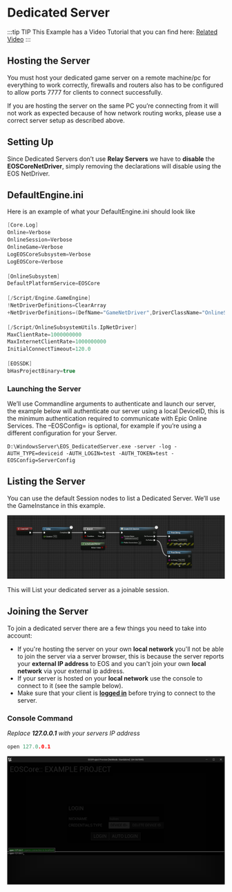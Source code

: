 # Dedicated Server

:::tip TIP
This Example has a Video Tutorial that you can find here: [Related Video](../videos/dedicated-server.mdx)
:::

## Hosting the Server
You must host your dedicated game server on a remote machine/pc for everything to work correctly, firewalls and routers also has to be configured to allow ports 7777 for clients to connect successfully.

If you are hosting the server on the same PC you’re connecting from it will not work as expected because of how network routing works, please use a correct server setup as described above.

## Setting Up
Since Dedicated Servers don’t use **Relay Servers** we have to **disable** the **EOSCoreNetDriver**, simply removing the declarations will disable using the EOS NetDriver. 

## DefaultEngine.ini
Here is an example of what your DefaultEngine.ini should look like

```c
[Core.Log]
Online=Verbose
OnlineSession=Verbose
OnlineGame=Verbose
LogEOSCoreSubsystem=Verbose
LogEOSCore=Verbose

[OnlineSubsystem]
DefaultPlatformService=EOSCore

[/Script/Engine.GameEngine]
!NetDriverDefinitions=ClearArray
+NetDriverDefinitions=(DefName="GameNetDriver",DriverClassName="OnlineSubsystemUtils.IpNetDriver",DriverClassNameFallback="OnlineSubsystemUtils.IpNetDriver")

[/Script/OnlineSubsystemUtils.IpNetDriver]
MaxClientRate=1000000000 
MaxInternetClientRate=1000000000
InitialConnectTimeout=120.0

[EOSSDK]
bHasProjectBinary=true
```

### Launching the Server
We’ll use Commandline arguments to authenticate and launch our server, the example below will authenticate our server using a local DeviceID, this is the minimum authentication required to communicate with Epic Online Services. The –EOSConfig= is optional, for example if you’re using a different configuration for your Server.

```
D:\WindowsServer\EOS_DedicatedServer.exe -server -log -AUTH_TYPE=deviceid -AUTH_LOGIN=test -AUTH_TOKEN=test -EOSConfig=ServerConfig
```

## Listing the Server
You can use the default Session nodes to list a Dedicated Server. We’ll use the GameInstance in this example.

![Image](../../../static/img/83c7f976ec8accaf9796ac8fd21e338f.png)

This will List your dedicated server as a joinable session.

## Joining the Server
To join a dedicated server there are a few things you need to take into account:
- If you're hosting the server on your own **local network** you'll not be able to join the server via a server browser, this is because the server reports your **external IP address** to EOS and you can't join your own **local network** via your external ip address.
- If your server is hosted on your **local network** use the console to connect to it (see the sample below).
- Make sure that your client is [**logged in**](../getting_started/auth/information.md) before trying to connect to the server.

### Console Command
*Replace **127.0.0.1** with your servers IP address*
```cpp
open 127.0.0.1
```
![Image](../../../static/img/dedicated_server_console_command.png)